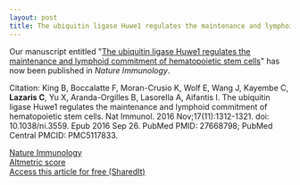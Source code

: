 ```yaml
---
layout: post
title: The ubiquitin ligase Huwe1 regulates the maintenance and lymphoid commitment of hematopoietic stem cells
---
```


Our manuscript entitled "[The ubiquitin ligase Huwe1
regulates the maintenance and lymphoid commitment of hematopoietic stem cells](https://www.ncbi.nlm.nih.gov/pubmed/27668798)" has now been published in _Nature Immunology_.  

Citation: King B, Boccalatte F, Moran-Crusio K, Wolf E, Wang J, Kayembe C, **Lazaris C**, Yu
X, Aranda-Orgilles B, Lasorella A, Aifantis I. The ubiquitin ligase Huwe1
regulates the maintenance and lymphoid commitment of hematopoietic stem cells.
Nat Immunol. 2016 Nov;17(11):1312-1321. doi: 10.1038/ni.3559. Epub 2016 Sep 26.
PubMed PMID: 27668798; PubMed Central PMCID: PMC5117833.

[Nature Immunology](https://www.nature.com/articles/ni.3559)   
[Altmetric score](https://www.altmetric.com/details/12228237)  
[Access this article for free (SharedIt)](https://rdcu.be/3bMX)
